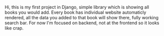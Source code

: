 Hi, this is my first project in Django, simple library which is showing all books you would add. Every book has individual
website automaticly rendered, all the data you added to that book will show there, fully working search bar. For now I'm focused on backend, not at the frontend so it looks like crap.
